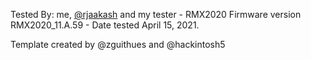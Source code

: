 Tested By: me, [@rjaakash](https://t.me/rjaakash) and my tester - RMX2020 Firmware version RMX2020_11.A.59 - Date tested April 15, 2021.

Template created by @zguithues and @hackintosh5